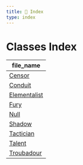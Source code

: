 ```yaml
---
title: 📑 Index
type: index
---
```


# Classes Index

| file_name                       |
| ------------------------------- |
| [Censor](../Censor)             |
| [Conduit](../Conduit)           |
| [Elementalist](../Elementalist) |
| [Fury](../Fury)                 |
| [Null](../Null)                 |
| [Shadow](../Shadow)             |
| [Tactician](../Tactician)       |
| [Talent](../Talent)             |
| [Troubadour](../Troubadour)     |
